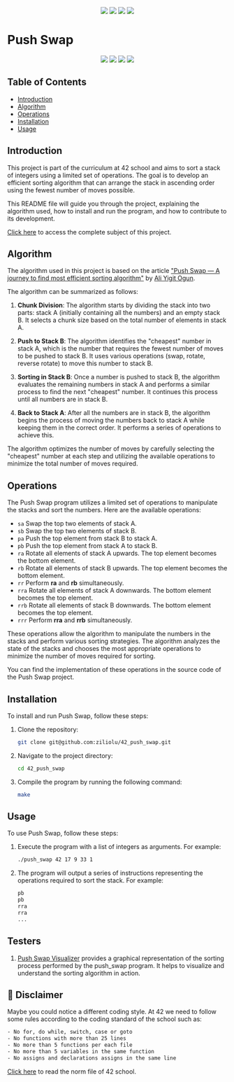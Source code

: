 <p align="center">
  <img src="https://img.shields.io/github/languages/top/ziliolu/42_push_swap?color=#FFFFFF&style=flat-square" />
  <img src="https://img.shields.io/badge/score-100%20%2F%20100-success?color=#FFFFFF&style=flat-square" />
  <img src="https://img.shields.io/badge/status-finished-success?color=#FFFFFF&style=flat-square" />
  <img src="https://img.shields.io/github/last-commit/ziliolu/42_push_swap?color=#FFFFFF&style=flat-square" />
</p>

# Push Swap

<p align="center">
  <img src="https://img.shields.io/github/languages/top/ziliolu/42_push_swap?color=#FFFFFF&style=flat-square" />
  <img src="https://img.shields.io/badge/score-100%20%2F%20100-success?color=#FFFFFF&style=flat-square" />
  <img src="https://img.shields.io/badge/status-finished-success?color=#FFFFFF&style=flat-square" />
  <img src="https://img.shields.io/github/last-commit/ziliolu/42_push_swap?color=#FFFFFF&style=flat-square" />
</p>

## Table of Contents

- [Introduction](#introduction)
- [Algorithm](#algorithm)
- [Operations](#operations)
- [Installation](#installation)
- [Usage](#usage)

## Introduction

This project is part of the curriculum at 42 school and aims to sort a stack of integers using a limited set of operations. The goal is to develop an efficient sorting algorithm that can arrange the stack in ascending order using the fewest number of moves possible.

This README file will guide you through the project, explaining the algorithm used, how to install and run the program, and how to contribute to its development.

[Click here](https://github.com/ziliolu/42_push_swap/blob/main/push_swap.pdf) to access the complete subject of this project.

## Algorithm

The algorithm used in this project is based on the article ["Push Swap — A journey to find most efficient sorting algorithm"](https://medium.com/@ayogun/push-swap-c1f5d2d41e97) by [Ali Yigit Ogun](https://github.com/byaliego).

The algorithm can be summarized as follows:

1. **Chunk Division**: The algorithm starts by dividing the stack into two parts: stack A (initially containing all the numbers) and an empty stack B. It selects a chunk size based on the total number of elements in stack A.

2. **Push to Stack B**: The algorithm identifies the "cheapest" number in stack A, which is the number that requires the fewest number of moves to be pushed to stack B. It uses various operations (swap, rotate, reverse rotate) to move this number to stack B.

3. **Sorting in Stack B**: Once a number is pushed to stack B, the algorithm evaluates the remaining numbers in stack A and performs a similar process to find the next "cheapest" number. It continues this process until all numbers are in stack B.

4. **Back to Stack A**: After all the numbers are in stack B, the algorithm begins the process of moving the numbers back to stack A while keeping them in the correct order. It performs a series of operations to achieve this.

The algorithm optimizes the number of moves by carefully selecting the "cheapest" number at each step and utilizing the available operations to minimize the total number of moves required.

## Operations

The Push Swap program utilizes a limited set of operations to manipulate the stacks and sort the numbers. Here are the available operations:

- `sa` Swap the top two elements of stack A.
- `sb` Swap the top two elements of stack B.
- `pa` Push the top element from stack B to stack A.
- `pb` Push the top element from stack A to stack B.
- `ra` Rotate all elements of stack A upwards. The top element becomes the bottom element.
- `rb` Rotate all elements of stack B upwards. The top element becomes the bottom element.
- `rr` Perform **ra** and **rb** simultaneously.
- `rra` Rotate all elements of stack A downwards. The bottom element becomes the top element.
- `rrb` Rotate all elements of stack B downwards. The bottom element becomes the top element.
- `rrr` Perform **rra** and **rrb** simultaneously.

These operations allow the algorithm to manipulate the numbers in the stacks and perform various sorting strategies. The algorithm analyzes the state of the stacks and chooses the most appropriate operations to minimize the number of moves required for sorting.

You can find the implementation of these operations in the source code of the Push Swap project.

## Installation

To install and run Push Swap, follow these steps:

1. Clone the repository:
   ```bash
   git clone git@github.com:ziliolu/42_push_swap.git
2. Navigate to the project directory:
   ```bash
   cd 42_push_swap
3. Compile the program by running the following command:
   ```bash
   make 
   
## Usage 
To use Push Swap, follow these steps:

1. Execute the program with a list of integers as arguments. For example:
   ```bash
   ./push_swap 42 17 9 33 1
2. The program will output a series of instructions representing the operations required to sort the stack. For example:
   ```bash
   pb
   pb
   rra
   rra
   ...
## Testers 

1. [Push Swap Visualizer](https://github.com/o-reo/push_swap_visualizer) provides a graphical representation of the sorting process performed by the push_swap program. It helps to visualize and understand the sorting algorithm in action.

## 🚨 Disclaimer

Maybe you could notice a different coding style.
At 42 we need to follow some rules according to the coding standard of the school such as:

```bash
- No for, do while, switch, case or goto 
- No functions with more than 25 lines 
- No more than 5 functions per each file
- No more than 5 variables in the same function
- No assigns and declarations assigns in the same line
```
[Click here](https://github.com/MagicHatJo/-42-Norm/blob/master/norme.en.pdf) to read the norm file of 42 school. 


